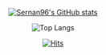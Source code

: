 <div align="center">

  [![Sernan96's GitHub stats](https://github-readme-stats.vercel.app/api?username=sernan96&count_private=true&theme=cobalt)](https://github.com/sernan96/github-readme-stats)

  ![Top Langs](https://github-readme-stats.vercel.app/api/top-langs/?username=sernan96&layout=compact&theme=cobalt&card_width=495)

  [![Hits](https://hits.seeyoufarm.com/api/count/incr/badge.svg?url=https%3A%2F%2Fgithub.com%2Fsernan96&count_bg=%23DECBBB&title_bg=%23B89F8B&icon=&icon_color=%23FFFFFF&title=hits&edge_flat=false)](https://hits.seeyoufarm.com)


</div>

